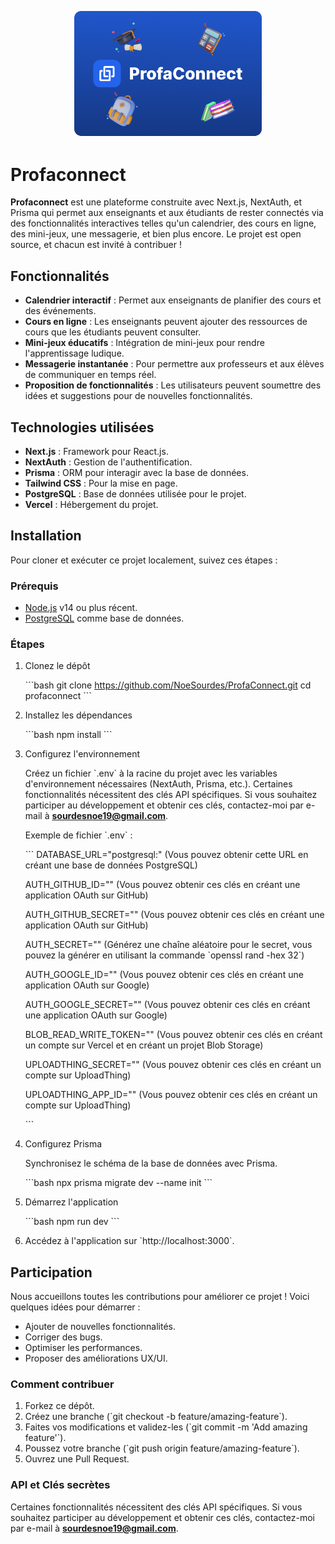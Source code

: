 <p align="center">
  <img src="./public/img/cover.png" alt="Cover de Profaconnect" width="300"/>
</p>

# Profaconnect

**Profaconnect** est une plateforme construite avec Next.js, NextAuth, et Prisma qui permet aux enseignants et aux étudiants de rester connectés via des fonctionnalités interactives telles qu'un calendrier, des cours en ligne, des mini-jeux, une messagerie, et bien plus encore. Le projet est open source, et chacun est invité à contribuer !

## Fonctionnalités

- **Calendrier interactif** : Permet aux enseignants de planifier des cours et des événements.
- **Cours en ligne** : Les enseignants peuvent ajouter des ressources de cours que les étudiants peuvent consulter.
- **Mini-jeux éducatifs** : Intégration de mini-jeux pour rendre l'apprentissage ludique.
- **Messagerie instantanée** : Pour permettre aux professeurs et aux élèves de communiquer en temps réel.
- **Proposition de fonctionnalités** : Les utilisateurs peuvent soumettre des idées et suggestions pour de nouvelles fonctionnalités.

## Technologies utilisées

- **Next.js** : Framework pour React.js.
- **NextAuth** : Gestion de l'authentification.
- **Prisma** : ORM pour interagir avec la base de données.
- **Tailwind CSS** : Pour la mise en page.
- **PostgreSQL** : Base de données utilisée pour le projet.
- **Vercel** : Hébergement du projet.

## Installation

Pour cloner et exécuter ce projet localement, suivez ces étapes :

### Prérequis

- [Node.js](https://nodejs.org/) v14 ou plus récent.
- [PostgreSQL](https://www.postgresql.org/) comme base de données.

### Étapes

1. Clonez le dépôt

   \`\`\`bash
   git clone https://github.com/NoeSourdes/ProfaConnect.git
   cd profaconnect
   \`\`\`

2. Installez les dépendances

   \`\`\`bash
   npm install
   \`\`\`

3. Configurez l'environnement

   Créez un fichier \`.env\` à la racine du projet avec les variables d'environnement nécessaires (NextAuth, Prisma, etc.). Certaines fonctionnalités nécessitent des clés API spécifiques. Si vous souhaitez participer au développement et obtenir ces clés, contactez-moi par e-mail à **sourdesnoe19@gmail.com**.

   Exemple de fichier \`.env\` :

   \`\`\`
   DATABASE_URL="postgresql:" (Vous pouvez obtenir cette URL en créant une base de données PostgreSQL)

   AUTH_GITHUB_ID="" (Vous pouvez obtenir ces clés en créant une application OAuth sur GitHub)

   AUTH_GITHUB_SECRET="" (Vous pouvez obtenir ces clés en créant une application OAuth sur GitHub)

   AUTH_SECRET="" (Générez une chaîne aléatoire pour le secret, vous pouvez la générer en utilisant la commande \`openssl rand -hex 32\`)

   AUTH_GOOGLE_ID="" (Vous pouvez obtenir ces clés en créant une application OAuth sur Google)

   AUTH_GOOGLE_SECRET="" (Vous pouvez obtenir ces clés en créant une application OAuth sur Google)

   BLOB_READ_WRITE_TOKEN="" (Vous pouvez obtenir ces clés en créant un compte sur Vercel et en créant un projet Blob Storage)

   UPLOADTHING_SECRET="" (Vous pouvez obtenir ces clés en créant un compte sur UploadThing)

   UPLOADTHING_APP_ID="" (Vous pouvez obtenir ces clés en créant un compte sur UploadThing)

   \`\`\`

4. Configurez Prisma

   Synchronisez le schéma de la base de données avec Prisma.

   \`\`\`bash
   npx prisma migrate dev --name init
   \`\`\`

5. Démarrez l'application

   \`\`\`bash
   npm run dev
   \`\`\`

6. Accédez à l'application sur \`http://localhost:3000\`.

## Participation

Nous accueillons toutes les contributions pour améliorer ce projet ! Voici quelques idées pour démarrer :

- Ajouter de nouvelles fonctionnalités.
- Corriger des bugs.
- Optimiser les performances.
- Proposer des améliorations UX/UI.

### Comment contribuer

1. Forkez ce dépôt.
2. Créez une branche (\`git checkout -b feature/amazing-feature\`).
3. Faites vos modifications et validez-les (\`git commit -m 'Add amazing feature'\`).
4. Poussez votre branche (\`git push origin feature/amazing-feature\`).
5. Ouvrez une Pull Request.

### API et Clés secrètes

Certaines fonctionnalités nécessitent des clés API spécifiques. Si vous souhaitez participer au développement et obtenir ces clés, contactez-moi par e-mail à **sourdesnoe19@gmail.com**.
